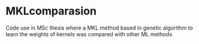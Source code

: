 # MKLcomparasion
Code use in MSc thesis where a MKL method based in genetic algorithm to learn the weights of kernels was compared with other ML methods
